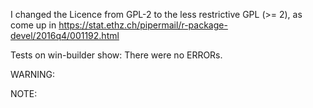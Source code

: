 
I changed the Licence from GPL-2 to the less restrictive GPL (>= 2), as come up in
https://stat.ethz.ch/pipermail/r-package-devel/2016q4/001192.html

Tests on win-builder show:
There were no ERRORs. 

WARNING: 

NOTE:

